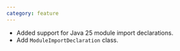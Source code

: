 ```yaml
---
category: feature
---
```

* Added support for Java 25 module import declarations.
* Add `ModuleImportDeclaration` class.
